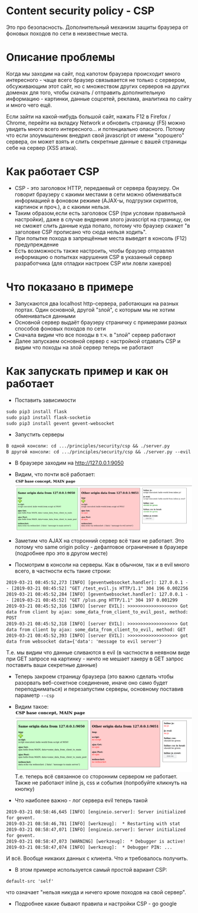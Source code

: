 # Content security policy - CSP
Это про безопасность. Дополнительный механизм защиты браузера от фоновых походов по сети в неизвестные места. 

# Описание проблемы
Когда мы заходим на сайт, под капотом браузера происходит много интересного - чаще всего браузер связывается не только с сервером, обсуживающим этот сайт, но с множеством других серверов на других доменах для того, чтобы скачать / отправить дополнительную информацию - картинки, данные соцсетей, реклама, аналитика по сайту и много чего ещё.

Если зайти на какой-нибудь большой сайт, нажать F12 в Firefox / Chrome, перейти на вкладку Network и обновить страницу (F5) можно увидеть много всего интересного... и потенциально опасного. Потому что если злоумышленик внедрил свой javascript от имени "хорошего" сервера, он может взять и слить секретные данные с вашей страницы себе на сервер (XSS атака).

# Как работает CSP
* CSP - это заголовок HTTP, передаевый от сервера браузеру. Он говорит браузеру с какими местами в сети можно обмениваться информацией в фоновом режиме (AJAX-ы, подгрузки скриптов, картинок и проч.), а с какими нельзя.
* Таким образом,если есть заголовок CSP (при условии правильной настройки), даже в случае вндрения злого javascript на страницу, он не сможет слить данные куда попало, потому что браузер скажет "в заголовке CSP прописано что сюда нельзя ходить".
* При попытке похода в запрещённые места выведет в консоль (F12) предупреждение
* Есть возможность также настроить, чтобы браузер отправлял информацию о попытках нарушения CSP в указанный сервер разработчика (для отладки настроек CSP или ловли хакеров)

# Что показано в примере
* Запускаются два localhost http-сервера, работающих на разных портах. Один основной, другой "злой", с которым мы не хотим обмениваться данными 
* Основной сервер выдаёт браузеру страничку с примерами разных способов фоновых походов по сети
* Сначала видим что все походы в т.ч. в "злой" сервер работают
* Далее запускаем основной сервер с настройкой отдавать CSP и видим что походы на злой сервер теперь не работают

# Как запускать пример и как он работает
* Поставить зависимости
```
sudo pip3 install flask
sudo pip3 install flask-socketio
sudo pip3 install gevent gevent-websocket
```

* Запустить серверы
```
В одной консоли: cd .../principles/security/csp && ./server.py
В другой консоли: cd .../principles/security/csp && ./server.py --evil
```

* В браузере заходим на http://127.0.0.1:9050

* Видим, что почти всё работает: 
![](working.png) 

* Заметим что AJAX на сторонний сервер всё таки не работает. Это потому что same origin policy - дефалтовое ограничение в браузере (подробнее про это в другом месте)

* Посмотрим в консоли на серверы. Как в обычном, так и  в evil много всего, в частности есть такие строки:
```
2019-03-21 08:45:52,273 [INFO] [geventwebsocket.handler]: 127.0.0.1 - - [2019-03-21 08:45:52] "GET /test_evil.js HTTP/1.1" 304 196 0.002256
2019-03-21 08:45:52,284 [INFO] [geventwebsocket.handler]: 127.0.0.1 - - [2019-03-21 08:45:52] "GET /plus.png HTTP/1.1" 304 197 0.001299
2019-03-21 08:45:52,316 [INFO] [server EVIL]: >>>>>>>>>>>>>>>>>>> Got data from client by ajax: some_data_from_client_to_evil_post, method: POST
2019-03-21 08:45:52,318 [INFO] [server EVIL]: >>>>>>>>>>>>>>>>>>> Got data from client by ajax: some_data_from_client_to_evil, method: GET
2019-03-21 08:45:52,393 [INFO] [server EVIL]: >>>>>>>>>>>>>>>>>>> got data from websocket data={'data': 'message to evil server'}
```
Т.е. мы видим что данные сливаются в evil (в частности в неявном виде при GET запросе на картинку - ничто не мешает хакеру в GET запрос поставить ваши секретные данные)

* Теперь закроем страницу браузера (это важно сделать чтобы разорвать веб-сокетное соединение, иначе оно само будет переподниматься) и перезапустим серверы, основному поставив параметр `--csp`

* Видим такое:
![](not_working.png) 
Т.е. теперь всё связанное со сторонним сервером не работает. Также не работают inline js, css и события (попробуйте кликнуть на кнопку)

* Что наиболее важно - лог сервера evil теперь такой
```
2019-03-21 08:58:46,645 [INFO] [engineio.server]: Server initialized for gevent.
2019-03-21 08:58:46,781 [INFO] [werkzeug]:  * Restarting with stat
2019-03-21 08:58:47,071 [INFO] [engineio.server]: Server initialized for gevent.
2019-03-21 08:58:47,073 [WARNING] [werkzeug]:  * Debugger is active!
2019-03-21 08:58:47,074 [INFO] [werkzeug]:  * Debugger PIN: ...
```
И всё. Вообще никаких данных с клиента. Что и требовалось получить.

* В этом примере используется самый простой вариант CSP:
```
default-src 'self'
```
что означает "нельзя никуда и ничего кроме походов на свой сервер".

* Подробнее какие бывают правила и настройки CSP - go google
